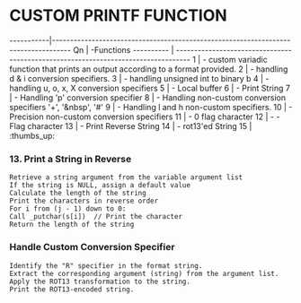 
# CUSTOM PRINTF FUNCTION
 -----------|-----------------------------------------------------------------------------------
      Qn    | -Functions
 ---------- | ----------------------------------------------------------------------------------
  1         |  - custom variadic function that prints an output according to a format provided.
  2         |  - handling d & i conversion specifiers.
  3         |  - handling unsigned int to binary b
  4         |  - handling u, o, x, X conversion specifiers
  5         |  - Local buffer
  6         |  - Print String
  7         |  - Handling 'p' conversion specifier
  8         |  - Handling non-custom conversion specifiers '+', '&nbsp', '#'
  9         |  - Handling l and h non-custom specifiers.
  10        |  - Precision non-custom conversion specifiers
  11        |  - 0 flag character
  12        |  - - Flag character
  13        |  - Print Reverse String
  14        |  - rot13'ed String
  15        |  :thumbs_up:
### 13. Print a String in Reverse

    
     
    Retrieve a string argument from the variable argument list 
    If the string is NULL, assign a default value
    Calculate the length of the string
    Print the characters in reverse order
    For i from (j - 1) down to 0:
    Call _putchar(s[i])  // Print the character
    Return the length of the string
    
### Handle Custom Conversion Specifier 
    Identify the "R" specifier in the format string.
    Extract the corresponding argument (string) from the argument list.
    Apply the ROT13 transformation to the string.
    Print the ROT13-encoded string.
